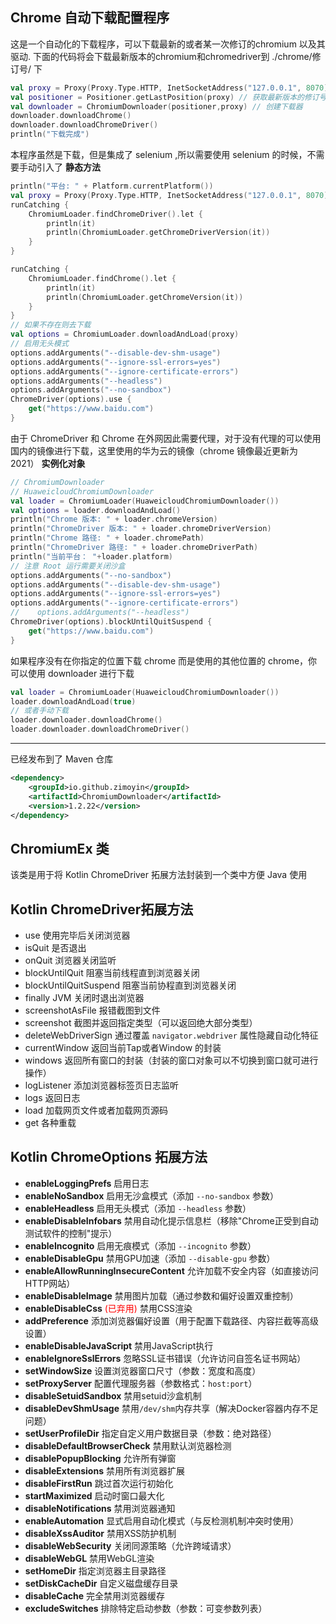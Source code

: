 ## Chrome 自动下载配置程序

这是一个自动化的下载程序，可以下载最新的或者某一次修订的chromium 以及其驱动.
下面的代码将会下载最新版本的chromium和chromedriver到 ./chrome/修订号/ 下
```kotlin
val proxy = Proxy(Proxy.Type.HTTP, InetSocketAddress("127.0.0.1", 8070))
val positioner = Positioner.getLastPosition(proxy) // 获取最新版本的修订号
val downloader = ChromiumDownloader(positioner,proxy) // 创建下载器
downloader.downloadChrome()
downloader.downloadChromeDriver()
println("下载完成")
```
本程序虽然是下载，但是集成了 selenium ,所以需要使用 selenium 的时候，不需要手动引入了
**静态方法**
```kotlin
println("平台: " + Platform.currentPlatform())
val proxy = Proxy(Proxy.Type.HTTP, InetSocketAddress("127.0.0.1", 8070))
runCatching {
    ChromiumLoader.findChromeDriver().let {
        println(it)
        println(ChromiumLoader.getChromeDriverVersion(it))
    }
}

runCatching {
    ChromiumLoader.findChrome().let {
        println(it)
        println(ChromiumLoader.getChromeVersion(it))
    }
}
// 如果不存在则去下载
val options = ChromiumLoader.downloadAndLoad(proxy)
// 启用无头模式
options.addArguments("--disable-dev-shm-usage")
options.addArguments("--ignore-ssl-errors=yes")
options.addArguments("--ignore-certificate-errors")
options.addArguments("--headless")
options.addArguments("--no-sandbox")
ChromeDriver(options).use {
    get("https://www.baidu.com")
}
```
由于 ChromeDriver 和 Chrome 在外网因此需要代理，对于没有代理的可以使用国内的镜像进行下载，这里使用的华为云的镜像（chrome 镜像最近更新为 2021）
**实例化对象**
```kotlin
// ChromiumDownloader
// HuaweicloudChromiumDownloader
val loader = ChromiumLoader(HuaweicloudChromiumDownloader())
val options = loader.downloadAndLoad()
println("Chrome 版本: " + loader.chromeVersion)
println("ChromeDriver 版本: " + loader.chromeDriverVersion)
println("Chrome 路径: " + loader.chromePath)
println("ChromeDriver 路径: " + loader.chromeDriverPath)
println("当前平台： "+loader.platform)
// 注意 Root 运行需要关闭沙盒
options.addArguments("--no-sandbox")
options.addArguments("--disable-dev-shm-usage")
options.addArguments("--ignore-ssl-errors=yes")
options.addArguments("--ignore-certificate-errors")
//    options.addArguments("--headless")
ChromeDriver(options).blockUntilQuitSuspend {
    get("https://www.baidu.com")
}
```

如果程序没有在你指定的位置下载 chrome 而是使用的其他位置的 chrome，你可以使用 downloader 进行下载
```kotlin
val loader = ChromiumLoader(HuaweicloudChromiumDownloader())
loader.downloadAndLoad(true)
// 或者手动下载
loader.downloader.downloadChrome()
loader.downloader.downloadChromeDriver()
```
---- 
已经发布到了 Maven 仓库
```xml
<dependency>
    <groupId>io.github.zimoyin</groupId>
    <artifactId>ChromiumDownloader</artifactId>
    <version>1.2.22</version>
</dependency>
```

## ChromiumEx 类
该类是用于将 Kotlin ChromeDriver 拓展方法封装到一个类中方便 Java 使用

## Kotlin ChromeDriver拓展方法
* use 使用完毕后关闭浏览器
* isQuit 是否退出
* onQuit 浏览器关闭监听
* blockUntilQuit 阻塞当前线程直到浏览器关闭
* blockUntilQuitSuspend 阻塞当前协程直到浏览器关闭
* finally JVM 关闭时退出浏览器
* screenshotAsFile 报错截图到文件
* screenshot 截图并返回指定类型（可以返回绝大部分类型）
* deleteWebDriverSign 通过覆盖 `navigator.webdriver` 属性隐藏自动化特征
* currentWindow 返回当前Tap或者Window 的封装
* windows 返回所有窗口的封装（封装的窗口对象可以不切换到窗口就可进行操作）
* logListener 添加浏览器标签页日志监听
* logs 返回日志
* load 加载网页文件或者加载网页源码
* get 各种重载

## Kotlin ChromeOptions 拓展方法
* **enableLoggingPrefs** 启用日志
* **enableNoSandbox** 启用无沙盒模式（添加 `--no-sandbox` 参数）
* **enableHeadless** 启用无头模式（添加 `--headless` 参数）
* **enableDisableInfobars** 禁用自动化提示信息栏（移除"Chrome正受到自动测试软件的控制"提示）
* **enableIncognito** 启用无痕模式（添加 `--incognito` 参数）
* **enableDisableGpu** 禁用GPU加速（添加 `--disable-gpu` 参数）
* **enableAllowRunningInsecureContent** 允许加载不安全内容（如直接访问HTTP网站）
* **enableDisableImage** 禁用图片加载（通过参数和偏好设置双重控制）
* **enableDisableCss** <span style="color:red">(已弃用)</span> 禁用CSS渲染
* **addPreference** 添加浏览器偏好设置（用于配置下载路径、内容拦截等高级设置）
* **enableDisableJavaScript** 禁用JavaScript执行
* **enableIgnoreSslErrors** 忽略SSL证书错误（允许访问自签名证书网站）
* **setWindowSize** 设置浏览器窗口尺寸（参数：宽度和高度）
* **setProxyServer** 配置代理服务器（参数格式：`host:port`）
* **disableSetuidSandbox** 禁用setuid沙盒机制
* **disableDevShmUsage** 禁用`/dev/shm`内存共享（解决Docker容器内存不足问题）
* **setUserProfileDir** 指定自定义用户数据目录（参数：绝对路径）
* **disableDefaultBrowserCheck** 禁用默认浏览器检测
* **disablePopupBlocking** 允许所有弹窗
* **disableExtensions** 禁用所有浏览器扩展
* **disableFirstRun** 跳过首次运行初始化
* **startMaximized** 启动时窗口最大化
* **disableNotifications** 禁用浏览器通知
* **enableAutomation** 显式启用自动化模式（与反检测机制冲突时使用）
* **disableXssAuditor** 禁用XSS防护机制
* **disableWebSecurity** 关闭同源策略（允许跨域请求）
* **disableWebGL** 禁用WebGL渲染
* **setHomeDir** 指定浏览器主目录路径
* **setDiskCacheDir** 自定义磁盘缓存目录
* **disableCache** 完全禁用浏览器缓存
* **excludeSwitches** 排除特定启动参数（参数：可变参数列表）